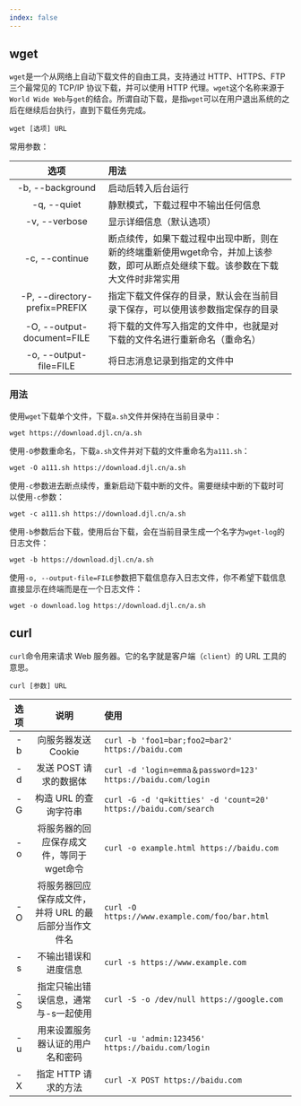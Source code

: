 ```yaml
---
index: false
---
```


## wget
`wget`是一个从网络上自动下载文件的自由工具，支持通过 HTTP、HTTPS、FTP 三个最常见的 TCP/IP 协议下载，并可以使用 HTTP 代理。`wget`这个名称来源于`World Wide Web`与`get`的结合。所谓自动下载，是指`wget`可以在用户退出系统的之后在继续后台执行，直到下载任务完成。

```shell
wget [选项] URL
```
常用参数：

|              选项               | 用法                                                                 |
|:-----------------------------:|:-------------------------------------------------------------------|
|       -b, --background        | 启动后转入后台运行                                                          |
|          -q, --quiet          | 静默模式，下载过程中不输出任何信息                                                  |
|         -v, --verbose         | 显示详细信息（默认选项）                                                       |
|        -c, --continue         | 断点续传，如果下载过程中出现中断，则在新的终端重新使用wget命令，并加上该参数，即可从断点处继续下载。该参数在下载大文件时非常实用 |
| -P, --directory-prefix=PREFIX | 指定下载文件保存的目录，默认会在当前目录下保存，可以使用该参数指定保存的目录                             |
|  -O, --output-document=FILE   | 将下载的文件写入指定的文件中，也就是对下载的文件名进行重新命名（重命名）                               |
|   -o, --output-file=FILE      | 将日志消息记录到指定的文件中                                                     |

### 用法
使用`wget`下载单个文件，下载`a.sh`文件并保持在当前目录中：
```shell
wget https://download.djl.cn/a.sh
```
使用`-O`参数重命名，下载`a.sh`文件并对下载的文件重命名为`a111.sh`：
```shell
wget -O a111.sh https://download.djl.cn/a.sh
```
使用`-c`参数进去断点续传，重新启动下载中断的文件。需要继续中断的下载时可以使用`-c`参数：
```shell
wget -c a111.sh https://download.djl.cn/a.sh
```
使用`-b`参数后台下载，使用后台下载，会在当前目录生成一个名字为`wget-log`的日志文件：
```shell
wget -b https://download.djl.cn/a.sh
```
使用`-o, --output-file=FILE`参数把下载信息存入日志文件，你不希望下载信息直接显示在终端而是在一个日志文件：
```shell
wget -o download.log https://download.djl.cn/a.sh
```
## curl
`curl`命令用来请求 Web 服务器。它的名字就是客户端（`client`）的 URL 工具的意思。
```shell
curl [参数] URL
```

| 选项 |              说明               | 使用                                                |
|:--:|:-----------------------------:|:--------------------------------------------------|
| -b |        向服务器发送 Cookie          | `curl -b 'foo1=bar;foo2=bar2' https://baidu.com`  |
| -d |        发送 POST 请求的数据体         | `curl -d 'login=emma＆password=123' https://baidu.com/login` |
| -G |         构造 URL 的查询字符串         | `curl -G -d 'q=kitties' -d 'count=20' https://baidu.com/search` |
| -o |    将服务器的回应保存成文件，等同于wget命令     | `curl -o example.html https://baidu.com`          |
| -O | 将服务器回应保存成文件，并将 URL 的最后部分当作文件名 | `curl -O https://www.example.com/foo/bar.html`    |
| -s |          不输出错误和进度信息           | `curl -s https://www.example.com`                 |
| -S |      指定只输出错误信息，通常与-s一起使用      | `curl -S -o /dev/null https://google.com`         |
| -u |       用来设置服务器认证的用户名和密码        | `curl -u 'admin:123456' https://baidu.com/login`  |
| -X |         指定 HTTP 请求的方法         | `curl -X POST https://baidu.com`                  |
